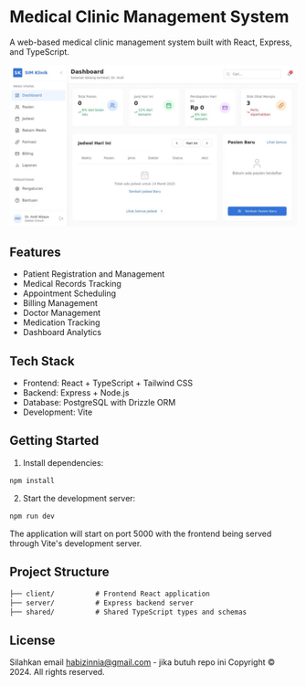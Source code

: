 
# Medical Clinic Management System

A web-based medical clinic management system built with React, Express, and TypeScript.

![alt text](image.png)

## Features

- Patient Registration and Management
- Medical Records Tracking 
- Appointment Scheduling
- Billing Management
- Doctor Management
- Medication Tracking
- Dashboard Analytics

## Tech Stack

- Frontend: React + TypeScript + Tailwind CSS
- Backend: Express + Node.js
- Database: PostgreSQL with Drizzle ORM
- Development: Vite

## Getting Started

1. Install dependencies:
```bash
npm install
```

2. Start the development server:
```bash
npm run dev
```

The application will start on port 5000 with the frontend being served through Vite's development server.

## Project Structure

```
├── client/          # Frontend React application
├── server/          # Express backend server
├── shared/          # Shared TypeScript types and schemas
```

## License
Silahkan email habizinnia@gmail.com - jika butuh repo ini
Copyright © 2024. All rights reserved.
